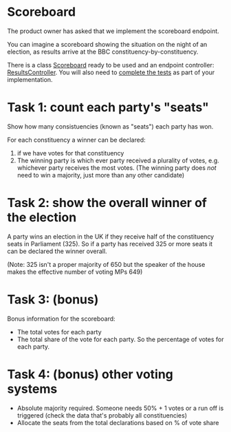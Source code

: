 # Scoreboard

The product owner has asked that we implement the scoreboard endpoint.

You can imagine a scoreboard showing the situation on the night of an election, as results arrive at the BBC constituency-by-constituency.

There is a class [Scoreboard](src/main/java/bbc/news/elections/model/Scoreboard.java) ready to be used and an
endpoint controller: [ResultsController](src/main/java/bbc/news/elections/controllers/ResultsController.java).
You will also need to [complete the tests](src/test/java/bbc/news/elections/ElectionsApiApplicationIntegrationTests.java) as part of 
your implementation.

# Task 1: count each party's "seats"

Show how many consistuencies (known as "seats") each party has won.

For each constituency a winner can be declared:

1. if we have votes for that constituency
2. The winning party is which ever party received a plurality of votes, e.g. whichever party receives the most votes. (The winning party does *not* need to win a majority, just more than any other candidate)

# Task 2: show the overall winner of the election

A party wins an election in the UK if they receive half of the constituency seats in Parliament (325).
So if a party has received 325 or more seats it can be declared the winner overall.

(Note: 325 isn't a proper majority of 650 but the speaker of the house makes the effective number of voting MPs 649)

# Task 3: (bonus)

Bonus information for the scoreboard:

- The total votes for each party
- The total share of the vote for each party. So the percentage of votes for each party.

# Task 4: (bonus) other voting systems

- Absolute majority required. Someone needs 50% + 1 votes or a run off is triggered (check the data that's probably all constituencies)
- Allocate the seats from the total declarations based on % of vote share
